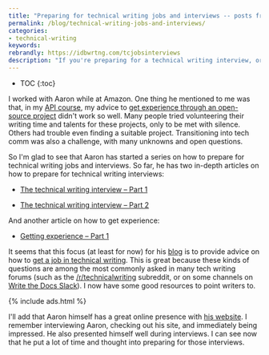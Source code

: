 ```yaml
---
title: "Preparing for technical writing jobs and interviews -- posts from Aaron Redshaw"
permalink: /blog/technical-writing-jobs-and-interviews/
categories:
- technical-writing
keywords:
rebrandly: https://idbwrtng.com/tcjobsinterviews
description: "If you're preparing for a technical writing interview, or looking to get experience to better qualify yourself for the tech comm job market, check out this helpful advice from my former colleague, Aaron Redshaw."
---
```


* TOC
{:toc}

I worked with Aaron while at Amazon. One thing he mentioned to me was that, in my [API course](/learnapidoc/), my advice to [get experience through an open-source project](/learnapidoc/docapis_find_open_source_project.html) didn't work so well. Many people tried volunteering their writing time and talents for these projects, only to be met with silence. Others had trouble even finding a suitable project. Transitioning into tech comm was also a challenge, with many unknowns and open questions.

So I'm glad to see that Aaron has started a series on how to prepare for technical writing jobs and interviews. So far, he has two in-depth articles on how to prepare for technical writing interviews:

* [The technical writing interview – Part 1](https://www.aaronkredshaw.com/blog/the-technical-writing-interview-part-1/)

* [The technical writing interview – Part 2](https://www.aaronkredshaw.com/blog/the-technical-writing-interview-part-2/)

And another article on how to get experience:

* [Getting experience – Part 1](https://www.aaronkredshaw.com/blog/getting-experience-part-1/)

It seems that this focus (at least for now) for his [blog](https://aaronkredshaw.com/) is to provide advice on how to [get a job in technical writing](https://aaronkredshaw.com/blog/what-kind-of-technical-writing-job-should-i-get-into/). This is great because these kinds of questions are among the most commonly asked in many tech writing forums (such as the [/r/technicalwriting](https://www.reddit.com/r/technicalwriting/) subreddit, or on some channels on [Write the Docs Slack](https://www.writethedocs.org/slack/)). I now have some good resources to point writers to.

{% include ads.html %}

I'll add that Aaron himself has a great online presence with [his website](https://aaronkredshaw.com/). I remember interviewing Aaron, checking out his site, and immediately being impressed. He also presented himself well during interviews. I can see now that he put a lot of time and thought into preparing for those interviews.
